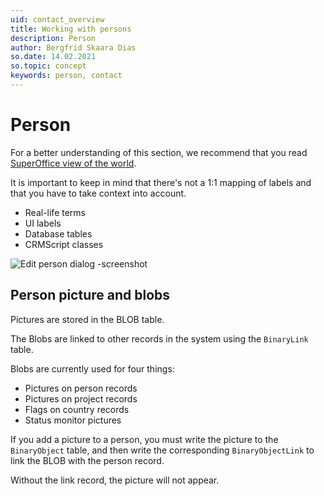 ```yaml
---
uid: contact_overview
title: Working with persons
description: Person
author: Bergfrid Skaara Dias
so.date: 14.02.2021
so.topic: concept
keywords: person, contact
---
```


# Person

For a better understanding of this section, we recommend that you read [SuperOffice view of the world][1].

It is important to keep in mind that there's not a 1:1 mapping of labels and that you have to take context into account.

* Real-life terms
* UI labels
* Database tables
* CRMScript classes

![Edit person dialog -screenshot][img1]

## Person picture and blobs

Pictures are stored in the BLOB table.

The Blobs are linked to other records in the system using the `BinaryLink` table.

Blobs are currently used for four things:

* Pictures on person records
* Pictures on project records
* Flags on country records
* Status monitor pictures

If you add a picture to a person, you must write the picture to the `BinaryObject` table, and then write the corresponding `BinaryObjectLink` to link the BLOB with the person record.

Without the link record, the picture will not appear.

<!-- Referenced links -->
[1]: domain.md

<!-- Referenced images -->
[img1]: media/edit-person.png
